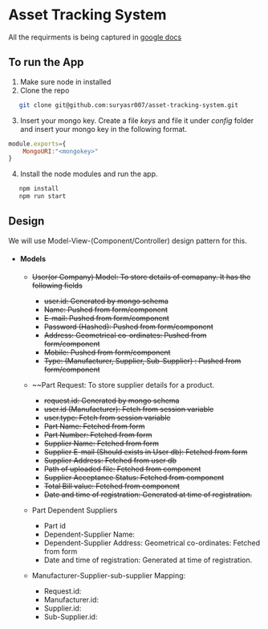 # Asset Tracking System
All the requirments is being captured in [google docs](https://docs.google.com/document/d/1l1tBejaVB3IMFXDzTWkdkq_hxscNkiufSKnMuHZFkPw)


## To run the App
1. Make sure node in installed
2. Clone the repo
``` bash
   git clone git@github.com:suryasr007/asset-tracking-system.git
```

3. Insert your mongo key.
Create a file *keys* and file it under *config* folder and insert your mongo key in the following format.
``` javascript
module.exports={
    MongoURI:"<mongokey>"
}
```
4. Install the node modules and run the app.
``` bash
   npm install
   npm run start
```



## Design
We will use Model-View-(Component/Controller) design pattern for this.
  * #### Models
    * ~~User(or Company) Model: To store details of comapany. It has the following fields~~
       * ~~user.id: Generated by mongo schema~~
       * ~~Name: Pushed from form/component~~
       * ~~E-mail: Pushed from form/component~~
       * ~~Password (Hashed): Pushed from form/component~~
       * ~~Address: Geometrical co-ordinates: Pushed from form/component~~
       * ~~Mobile: Pushed from form/component~~
       * ~~Type: (Manufacturer, Supplier, Sub-Supplier) : Pushed from form/component~~
    
    * ~~Part Request: To store supplier details for a product.
       * ~~request.id: Generated by mongo schema~~ 
       * ~~user.id (Manufacturer): Fetch from session variable~~
       * ~~user.type: Fetch from session variable~~
       * ~~Part Name: Fetched from form~~
       * ~~Part Number: Fetched from form~~
       * ~~Supplier Name: Fetched from form~~
       * ~~Supplier E-mail (Should exists in User db): Fetched from form~~
       * ~~Supplier Address: Fetched from user db~~
       * ~~Path of uploaded file: Fetched from component~~
       * ~~Supplier Acceptance Status: Fetched from component~~
       * ~~Total Bill value: Fetched from component~~
       * ~~Date and time of registration: Generated at time of registration.~~
       
    * Part Dependent Suppliers    
       * Part id 
       * Dependent-Supplier Name: 
       * Dependent-Supplier Address: Geometrical co-ordinates: Fetched from form
       * Date and time of registration: Generated at time of registration.
    
    * Manufacturer-Supplier-sub-supplier Mapping:
       * Request.id:
       * Manufacturer.id:
       * Supplier.id:
       * Sub-Supplier.id:
